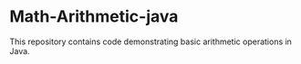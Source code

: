 # Math-Arithmetic-java
This repository contains code demonstrating basic arithmetic operations in Java.

